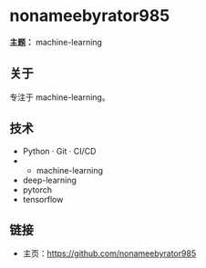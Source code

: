 # nonameebyrator985

**主题：** machine-learning

## 关于
专注于 machine-learning。

## 技术
- Python · Git · CI/CD
- - machine-learning
- deep-learning
- pytorch
- tensorflow

## 链接
- 主页：https://github.com/nonameebyrator985

